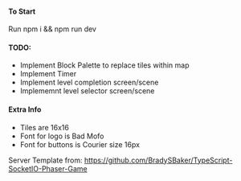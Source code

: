 #### To Start

Run npm i && npm run dev

#### TODO:
- Implement Block Palette to replace tiles within map
- Implement Timer
- Implement level completion screen/scene
- Implememnt level selector screen/scene

#### Extra Info
- Tiles are 16x16
- Font for logo is Bad Mofo
- Font for buttons is Courier size 16px

Server Template from:
https://github.com/BradySBaker/TypeScript-SocketIO-Phaser-Game
